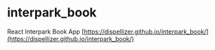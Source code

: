 # interpark_book

React Interpark Book App
[https://dispellizer.github.io/interpark_book/](https://dispellizer.github.io/interpark_book/)
